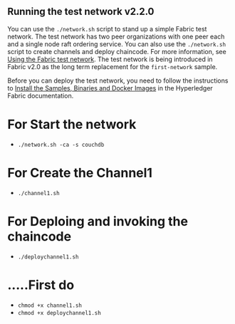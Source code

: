 ## Running the test network v2.2.0

You can use the `./network.sh` script to stand up a simple Fabric test network. The test network has two peer organizations with one peer each and a single node raft ordering service. You can also use the `./network.sh` script to create channels and deploy chaincode. For more information, see [Using the Fabric test network](https://hyperledger-fabric.readthedocs.io/en/latest/test_network.html). The test network is being introduced in Fabric v2.0 as the long term replacement for the `first-network` sample.

Before you can deploy the test network, you need to follow the instructions to [Install the Samples, Binaries and Docker Images](https://hyperledger-fabric.readthedocs.io/en/latest/install.html) in the Hyperledger Fabric documentation.


# For Start the network 
* ```./network.sh -ca -s couchdb```

# For Create the Channel1 
* ```./channel1.sh```

# For Deploing and invoking the chaincode 
* ```./deploychannel1.sh```

# .....First do
* ```chmod +x channel1.sh```
* ```chmod +x deploychannel1.sh```
